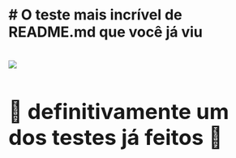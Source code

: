<h1> # O teste mais incrível de README.md que você já viu <h1>
  
<img src="![olha só, uma badge] https://img.shields.io/badge/olha%20s%C3%B3%2Fuma%20badge]">

<div>
  <h2> 🚧 definitivamente um dos testes já feitos 🚧 <h2>
  <img scr="![palmas azuis com arco em cima](https://github.com/GuilhermeOMCosta/Jogo-aula-git/assets/171978434/5765fffe-6498-4b41-9bc5-7819e8e8a676)">
  <img scr="![imagem TESTE :0](https://github.com/GuilhermeOMCosta/Jogo-aula-git/assets/171978434/0de27671-88ad-4fb7-b2da-6b6f7cedb8e1)">

